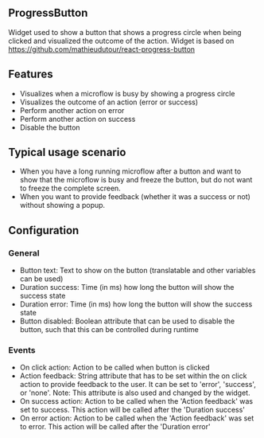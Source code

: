 ## ProgressButton
Widget used to show a button that shows a progress circle when being clicked and visualized the outcome of the action. Widget is based on https://github.com/mathieudutour/react-progress-button

## Features
- Visualizes when a microflow is busy by showing a progress circle
- Visualizes the outcome of an action (error or success)
- Perform another action on error
- Perform another action on success
- Disable the button

## Typical usage scenario
- When you have a long running microflow after a button and want to show that the microflow is busy and freeze the button, but do not want to freeze the complete screen.
- When you want to provide feedback (whether it was a success or not) without showing a popup.

## Configuration
### General
- Button text: Text to show on the button (translatable and other variables can be used)
- Duration success: Time (in ms) how long the button will show the success state
- Duration error: Time (in ms) how long the button will show the success state
- Button disabled: Boolean attribute that can be used to disable the button, such that this can be controlled during runtime

### Events
- On click action: Action to be called when button is clicked
- Action feedback: String attribute that has to be set within the on click action to provide feedback to the user. It can be set to 'error', 'success', or 'none'. Note: This attribute is also used and changed by the widget.
- On success action: Action to be called when the 'Action feedback' was set to success. This action will be called after the 'Duration success'
- On error action: Action to be called when the 'Action feedback' was set to error. This action will be called after the 'Duration error'
